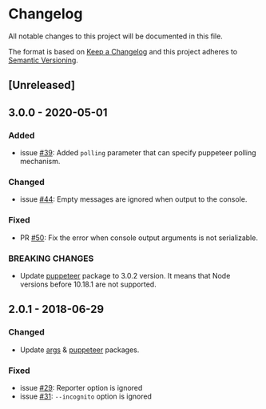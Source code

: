# Changelog

All notable changes to this project will be documented in this file.

The format is based on [Keep a Changelog](http://keepachangelog.com/en/1.0.0/)
and this project adheres to [Semantic Versioning](http://semver.org/spec/v2.0.0.html).

## [Unreleased]

## 3.0.0 - 2020-05-01

### Added

- issue [#39](https://github.com/direct-adv-interfaces/mocha-headless-chrome/issues/39): Added `polling` parameter that can specify puppeteer polling mechanism.

### Changed

- issue [#44](https://github.com/direct-adv-interfaces/mocha-headless-chrome/issues/44): Empty messages are ignored when output to the console.

### Fixed

- PR [#50](https://github.com/direct-adv-interfaces/mocha-headless-chrome/pull/50): Fix the error when console output arguments is not serializable.

### BREAKING CHANGES

- Update [puppeteer](https://www.npmjs.com/package/puppeteer) package to 3.0.2 version. It means that Node versions before 10.18.1 are not supported.

## 2.0.1 - 2018-06-29

### Changed

- Update [args](https://www.npmjs.com/package/args) & [puppeteer](https://www.npmjs.com/package/puppeteer) packages.

### Fixed

- issue [#29](https://github.com/direct-adv-interfaces/mocha-headless-chrome/issues/29): Reporter option is ignored
- issue [#31](https://github.com/direct-adv-interfaces/mocha-headless-chrome/issues/31): `--incognito` option is ignored
